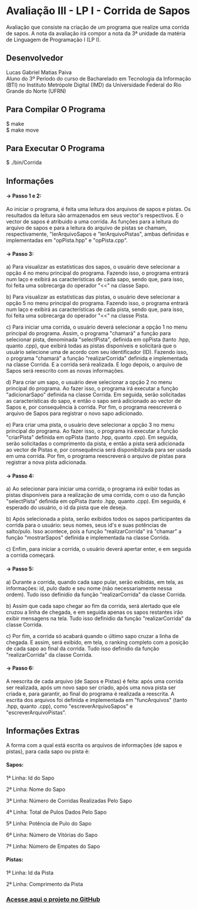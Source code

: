 # Avaliação III - LP I - Corrida de Sapos
Avaliação que consiste na criação de um programa que realize uma corrida de sapos. A nota da avaliação irá compor a nota da 3ª unidade da matéria de Linguagem de Programação I (LP I).

## Desenvolvedor
Lucas Gabriel Matias Paiva</br>
Aluno do 3º Período do curso de Bacharelado em Tecnologia da Informação (BTI) no Instituto Metrópole Digital (IMD) da Universidade Federal do Rio Grande do Norte (UFRN)

## Para Compilar O Programa
  $ make </br>
  $ make move
  
## Para Executar O Programa
  $ ./bin/Corrida
  
## Informações
#### -> Passo 1 e 2:
<p> Ao iniciar o programa, é feita uma leitura dos arquivos de sapos e pistas. Os resultados da leitura são armazenados em seus vector's respectivos. E o vector de sapos é atribuido a uma corrida. As funções para a leitura do arquivo de sapos e para a leitura do arquivo de pistas se chamam, respectivamente, "lerArquivoSapos e "lerArquivoPistas", ambas definidas e implementadas em "opPista.hpp" e "opPista.cpp". </br>

#### -> Passo 3:
<p> a) Para visualizar as estatísticas dos sapos, o usuário deve selecionar a opção 4 no menu principal do programa. Fazendo isso, o programa entrará num laço e exibirá as características de cada sapo, sendo que, para isso, foi feita uma sobrecarga do operador "<<" na classe Sapo.
<p> b) Para visualizar as estatísticas das pistas, o usuário deve selecionar a opção 5 no menu principal do programa. Fazendo isso, o programa entrará num laço e exibirá as características de cada pista, sendo que, para isso, foi feita uma sobrecarga do operador "<<" na classe Pista.
<p> c) Para iniciar uma corrida, o usuário deverá selecionar a opção 1 no menu principal do programa. Assim, o programa "chamará" a função para selecionar pista, denominada "selectPista", definida em opPista (tanto .hpp, quanto .cpp), que exibirá todas as pistas disponíveis e solicitará que o usuário selecione uma de acordo com seu identificador (ID). Fazendo isso, o programa "chamará" a função "realizarCorrida" definida e implementada na classe Corrida. E a corrida será realizada. E logo depois, o arquivo de Sapos será reescrito com as novas informações.
<p> d) Para criar um sapo, o usuário deve selecionar a opção 2 no menu principal do programa. Ao fazer isso, o programa irá executar a função "adicionarSapo" definida na classe Corrida. Em seguida, serão solicitadas as características do sapo, e então o sapo será adicionado ao vector de Sapos e, por consequência à corrida. Por fim, o programa reescreverá o arquivo de Sapos para registrar o novo sapo adicionado.
<p> e) Para criar uma pista, o usuário deve selecionar a opção 3 no menu principal do programa. Ao fazer isso, o programa irá executar a função "criarPista" definida em opPista (tanto .hpp, quanto .cpp). Em seguida, serão solicitadas o comprimento da pista, e então a pista será adicionada ao vector de Pistas e, por consequência será disponibilizada para ser usada em uma corrida. Por fim, o programa reescreverá o arquivo de pistas para registrar a nova pista adicionada.
  
#### -> Passo 4:
<p> a) Ao selecionar para iniciar uma corrida, o programa irá exibir todas as pistas disponíveis para a realização de uma corrida, com o uso da função "selectPista" definida em opPista (tanto .hpp, quanto .cpp). Em seguida, é esperado do usuário, o id da pista que ele deseja.
<p> b) Após selecionada a pista, serão exibidos todos os sapos participantes da corrida para o usuário: seus nomes, seus id's e suas potências de salto/pulo. Isso acontece, pois a função "realizarCorrida" irá "chamar" a função "mostrarSapos" definida e implementada na classe Corrida.
<p> c) Enfim, para iniciar a corrida, o usuário deverá apertar enter, e em seguida a corrida começará.

#### -> Passo 5:
<p> a) Durante a corrida, quando cada sapo pular, serão exibidas, em tela, as informações: id, pulo dado e seu nome (não necessariamente nessa ordem). Tudo isso definidio da função "realizarCorrida" da classe Corrida.
<p> b) Assim que cada sapo chegar ao fim da corrida, será alertado que ele cruzou a linha de chegada, e em seguida apenas os sapos restantes irão exibir mensagens na tela. Tudo isso definidio da função "realizarCorrida" da classe Corrida.
<p> c) Por fim, a corrida só acabará quando o último sapo cruzar a linha de chegada. E assim, será exibido, em tela, o ranking completo com a posição de cada sapo ao final da corrida. Tudo isso definidio da função "realizarCorrida" da classe Corrida.

#### -> Passo 6:
<p> A reescrita de cada arquivo (de Sapos e Pistas) é feita: após uma corrida ser realizada, após um novo sapo ser criado, após uma nova pista ser criada e, para garantir, ao final do programa é realizada a reescrita. A escrita dos arquivos foi definida e implementada em "funcArquivos" (tanto .hpp, quanto .cpp), como "escreverArquivoSapos" e "escreverArquivoPistas".
  
## Informações Extras
<p> A forma com a qual está escrita os arquivos de informações (de sapos e pistas), para cada sapo ou pista é:

#### Sapos:
<p> 1ª Linha: Id do Sapo
<p> 2ª Linha: Nome do Sapo
<p> 3ª Linha: Número de Corridas Realizadas Pelo Sapo
<p> 4ª Linha: Total de Pulos Dados Pelo Sapo
<p> 5ª Linha: Potência de Pulo do Sapo
<p> 6ª Linha: Número de Vitórias do Sapo
<p> 7ª Linha: Número de Empates do Sapo
  
#### Pistas:
<p> 1ª Linha: Id da Pista
<p> 2ª Linha: Comprimento da Pista
  
### <a href='https://github.com/lucasgmpaiva/Avaliacao_III_LP'> Acesse aqui o projeto no GitHub </a>
